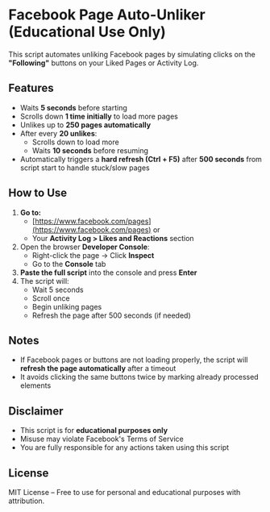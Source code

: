 # Facebook Page Auto-Unliker (Educational Use Only)

This script automates unliking Facebook pages by simulating clicks on the **"Following"** buttons on your Liked Pages or Activity Log.

## Features

- Waits **5 seconds** before starting
- Scrolls down **1 time initially** to load more pages
- Unlikes up to **250 pages automatically**
- After every **20 unlikes**:
  - Scrolls down to load more
  - Waits **10 seconds** before resuming
- Automatically triggers a **hard refresh (Ctrl + F5)** after **500 seconds** from script start to handle stuck/slow pages

## How to Use

1. **Go to:**
   - [https://www.facebook.com/pages](https://www.facebook.com/pages) or
   - Your **Activity Log > Likes and Reactions** section
2. Open the browser **Developer Console**:
   - Right-click the page → Click **Inspect**
   - Go to the **Console** tab
3. **Paste the full script** into the console and press **Enter**
4. The script will:
   - Wait 5 seconds
   - Scroll once
   - Begin unliking pages
   - Refresh the page after 500 seconds (if needed)

## Notes

- If Facebook pages or buttons are not loading properly, the script will **refresh the page automatically** after a timeout
- It avoids clicking the same buttons twice by marking already processed elements

## Disclaimer

- This script is for **educational purposes only**
- Misuse may violate Facebook's Terms of Service
- You are fully responsible for any actions taken using this script

## License

MIT License – Free to use for personal and educational purposes with attribution.
